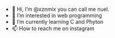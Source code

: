 - 👋 Hi, I’m @xznmix you can call me nuel.
- 👀 I’m interested in web programming
- 🌱 I’m currently learning C and Phyton
- 📫 How to reach me on instagram

<!---
xznmix/xznmix is a ✨ special ✨ repository because its `README.md` (this file) appears on your GitHub profile.
You can click the Preview link to take a look at your changes.
--->

